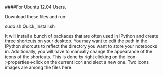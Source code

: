 ####For Ubuntu 12.04 Users.

Download these files and run:

sudo sh Quick_install.sh

It will install a bunch of packages that are often used in IPython and create
three shortcuts on your desktop.  You may want to edit the path in the IPython 
shorcuts to reflect the directory you want to store your notebooks in. 
Additionally, you will have to manually change the appearance of the icons of 
the shortcuts.  This is done by right clicking on the icon->properties->click on 
the current icon and slect a new one.  Two icons images are among the files 
here.
